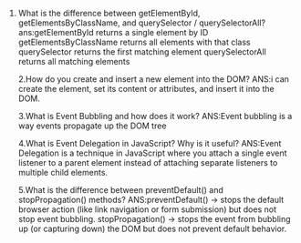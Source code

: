 1. What is the difference between getElementById, getElementsByClassName, and querySelector / querySelectorAll?
   ans:getElementById returns a single element by ID
   getElementsByClassName returns all elements with that class
   querySelector returns the first matching element
   querySelectorAll returns all matching elements

   2.How do you create and insert a new element into the DOM?
   ANS:i can create the element, set its content or attributes, and insert it into the DOM.

   3.What is Event Bubbling and how does it work?
   ANS:Event bubbling is a way events propagate up the DOM tree

   4.What is Event Delegation in JavaScript? Why is it useful?
   ANS:Event Delegation is a technique in JavaScript where you attach a single event listener to a parent element instead of attaching separate listeners to multiple child elements.

   5.What is the difference between preventDefault() and stopPropagation() methods?
   ANS:preventDefault() → stops the default browser action (like link navigation or form submission) but does not stop event bubbling.
   stopPropagation() → stops the event from bubbling up (or capturing down) the DOM but does not prevent default behavior.
